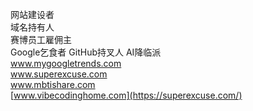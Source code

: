 网站建设者
<br>域名持有人
<br>赛博员工雇佣主
<br>Google乞食者 GitHub持叉人 AI降临派
<br>www.mygoogletrends.com
<br>www.superexcuse.com
<br>www.mbtishare.com
<br>[www.vibecodinghome.com](https://superexcuse.com/)
